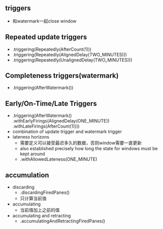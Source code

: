 ## triggers
+ 和watermark一起close window

## Repeated update triggers
+ .triggering(Repeatedly(AfterCount(1)))
+ .triggering(Repeatedly(AlignedDelay(TWO_MINUTES)))
+ .triggering(Repeatedly(UnalignedDelay(TWO_MINUTES)))


## Completeness triggers(watermark)
+ .triggering(AfterWatermark())


## Early/On-Time/Late Triggers
+ .triggering(AfterWatermark()
			     .withEarlyFirings(AlignedDelay(ONE_MINUTE))
			     .withLateFirings(AfterCount(1))))
+ combination of update trigger and watermark trigger
+ lateness horizons
    + 需要定义可以接受最迟多久的数据，否则window需要一直更新
    + also established precisely how long the state for windows must be kept around
    + .withAllowedLateness(ONE_MINUTE)


## accumulation
+ discarding
    + .discardingFiredPanes()
    + 只计算当前值
+ accumulating
    + 当前值加上之前的值
+ accumulating and retracting
    + .accumulatingAndRetractingFiredPanes()
